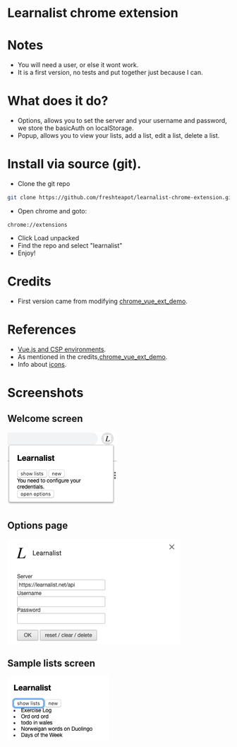 # Learnalist chrome extension

# Notes
* You will need a user, or else it wont work.
* It is a first version, no tests and put together just because I can.

# What does it do?
* Options, allows you to set the server and your username and password, we store the basicAuth on localStorage.
* Popup, allows you to view your lists, add a list, edit a list, delete a list.

# Install via source (git).

* Clone the git repo
```sh
git clone https://github.com/freshteapot/learnalist-chrome-extension.git
```

* Open chrome and goto:
```
chrome://extensions
```
* Click Load unpacked
* Find the repo and select "learnalist"
* Enjoy!


# Credits
* First version came from modifying [chrome_vue_ext_demo](https://github.com/tobyqin/chrome_vue_ext_demo.git).


# References
* [Vue.js and CSP environments](https://vuejs.org/v2/guide/installation.html#CSP-environments).
* As mentioned in the credits,[chrome_vue_ext_demo](https://github.com/tobyqin/chrome_vue_ext_demo.git).
* Info about [icons](https://developer.chrome.com/apps/manifest/icons).

# Screenshots
## Welcome screen
![](screenshots/welcome.screen.png)
## Options page
![](screenshots/options.screen.png)
## Sample lists screen
![](screenshots/sample.lists.png)
